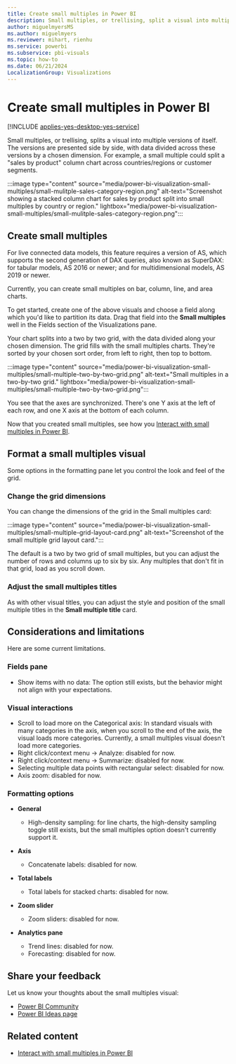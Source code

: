 ```yaml
---
title: Create small multiples in Power BI
description: Small multiples, or trellising, split a visual into multiple versions of itself, presented side by side, with its data partitioned across these versions by a chosen dimension.
author: miguelmyersMS
ms.author: miguelmyers
ms.reviewer: mihart, rienhu
ms.service: powerbi
ms.subservice: pbi-visuals
ms.topic: how-to
ms.date: 06/21/2024
LocalizationGroup: Visualizations
---
```

# Create small multiples in Power BI

[!INCLUDE [applies-yes-desktop-yes-service](../includes/applies-yes-desktop-yes-service.md)]

Small multiples, or trellising, splits a visual into multiple versions of itself. The versions are presented side by side, with data divided across these versions by a chosen dimension. For example, a small multiple could split a "sales by product" column chart across countries/regions or customer segments.

:::image type="content" source="media/power-bi-visualization-small-multiples/small-mulitple-sales-category-region.png" alt-text="Screenshot showing a stacked column chart for sales by product split into small multiples by country or region." lightbox="media/power-bi-visualization-small-multiples/small-mulitple-sales-category-region.png":::

## Create small multiples

For live connected data models, this feature requires a version of AS, which supports the second generation of DAX queries, also known as SuperDAX: for tabular models, AS 2016 or newer; and for multidimensional models, AS 2019 or newer.

Currently, you can create small multiples on bar, column, line, and area charts.

To get started, create one of the above visuals and choose a field along which you'd like to partition its data. Drag that field into the **Small multiples** well in the Fields section of the Visualizations pane.

Your chart splits into a two by two grid, with the data divided along your chosen dimension. The grid fills with the small multiples charts. They're sorted by your chosen sort order, from left to right, then top to bottom.

:::image type="content" source="media/power-bi-visualization-small-multiples/small-multiple-two-by-two-grid.png" alt-text="Small multiples in a two-by-two grid." lightbox="media/power-bi-visualization-small-multiples/small-multiple-two-by-two-grid.png":::

You see that the axes are synchronized. There's one Y axis at the left of each row, and one X axis at the bottom of each column.

Now that you created small multiples, see how you [Interact with small multiples in Power BI](power-bi-visualization-small-multiples-interact.md).

## Format a small multiples visual

Some options in the formatting pane let you control the look and feel of the grid.

### Change the grid dimensions

You can change the dimensions of the grid in the Small multiples card:

:::image type="content" source="media/power-bi-visualization-small-multiples/small-multiple-grid-layout-card.png" alt-text="Screenshot of the small multiple grid layout card.":::

The default is a two by two grid of small multiples, but you can adjust the number of rows and columns up to six by six. Any multiples that don't fit in that grid, load as you scroll down.

### Adjust the small multiples titles

As with other visual titles, you can adjust the style and position of the small multiple titles in the **Small multiple title** card.

## Considerations and limitations

Here are some current limitations.

### Fields pane

- Show items with no data: The option still exists, but the behavior might not align with your expectations.

### Visual interactions

- Scroll to load more on the Categorical axis: In standard visuals with many categories in the axis, when you scroll to the end of the axis, the visual loads more categories. Currently, a small multiples visual doesn't load more categories.
- Right click/context menu -> Analyze: disabled for now.
- Right click/context menu -> Summarize: disabled for now.
- Selecting multiple data points with rectangular select: disabled for now.
- Axis zoom: disabled for now.

### Formatting options

- **General**
  - High-density sampling: for line charts, the high-density sampling toggle still exists, but the small multiples option doesn't currently support it.

- **Axis**
  - Concatenate labels: disabled for now.

- **Total labels**
  - Total labels for stacked charts: disabled for now.

- **Zoom slider**
  - Zoom sliders: disabled for now.

- **Analytics pane**
  - Trend lines: disabled for now.
  - Forecasting: disabled for now.

## Share your feedback

Let us know your thoughts about the small multiples visual:

- [Power BI Community](https://community.powerbi.com/)
- [Power BI Ideas page](https://ideas.powerbi.com/ideas/)

## Related content

- [Interact with small multiples in Power BI](power-bi-visualization-small-multiples-interact.md)
